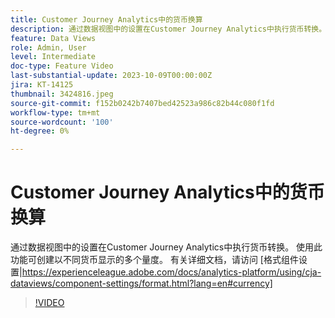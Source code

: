 ```yaml
---
title: Customer Journey Analytics中的货币换算
description: 通过数据视图中的设置在Customer Journey Analytics中执行货币转换。 使用此功能可创建以不同货币显示的多个量度。 有关详细文档，请访问[格式组件设置|https://experienceleague.adobe.com/docs/analytics-platform/using/cja-dataviews/component-settings/format.html?lang=en#currency]
feature: Data Views
role: Admin, User
level: Intermediate
doc-type: Feature Video
last-substantial-update: 2023-10-09T00:00:00Z
jira: KT-14125
thumbnail: 3424816.jpeg
source-git-commit: f152b0242b7407bed42523a986c82b44c080f1fd
workflow-type: tm+mt
source-wordcount: '100'
ht-degree: 0%

---
```



# Customer Journey Analytics中的货币换算

通过数据视图中的设置在Customer Journey Analytics中执行货币转换。 使用此功能可创建以不同货币显示的多个量度。 有关详细文档，请访问 [格式组件设置|https://experienceleague.adobe.com/docs/analytics-platform/using/cja-dataviews/component-settings/format.html?lang=en#currency]

>[!VIDEO](https://video.tv.adobe.com/v/3424816/?learn=on)
